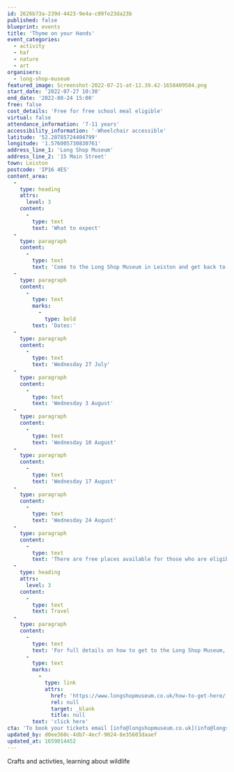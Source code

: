 ```yaml
---
id: 2626b73a-239d-4423-9e4a-c09fe23da23b
published: false
blueprint: events
title: 'Thyme on your Hands'
event_categories:
  - activity
  - haf
  - nature
  - art
organisers:
  - long-shop-museum
featured_image: Screenshot-2022-07-21-at-12.39.42-1658409584.png
start_date: '2022-07-27 10:30'
end_date: '2022-08-24 15:00'
free: false
cost_details: 'Free for free school meal eligible'
virtual: false
attendance_information: '7-11 years'
accessibility_information: '-Wheelchair accessible'
latitude: '52.20785724404799'
longitude: '1.576005730830761'
address_line_1: 'Long Shop Museum'
address_line_2: '15 Main Street'
town: Leiston
postcode: 'IP16 4ES'
content_area:
  -
    type: heading
    attrs:
      level: 3
    content:
      -
        type: text
        text: 'What to expect'
  -
    type: paragraph
    content:
      -
        type: text
        text: 'Come to the Long Shop Museum in Leiston and get back to nature. Create your own bird feeder, bug hotel and herb planter. Enjoy a healthy cooked lunch and have fun in the garden and galleries. Learn about the importance of birds, bugs and plants, and how they live and work together in the ecosystem. Take home the things you’ve made and grow your own herbs and encourage wildlife into your garden.'
  -
    type: paragraph
    content:
      -
        type: text
        marks:
          -
            type: bold
        text: 'Dates:'
  -
    type: paragraph
    content:
      -
        type: text
        text: 'Wednesday 27 July'
  -
    type: paragraph
    content:
      -
        type: text
        text: 'Wednesday 3 August'
  -
    type: paragraph
    content:
      -
        type: text
        text: 'Wednesday 10 August'
  -
    type: paragraph
    content:
      -
        type: text
        text: 'Wednesday 17 August'
  -
    type: paragraph
    content:
      -
        type: text
        text: 'Wednesday 24 August'
  -
    type: paragraph
    content:
      -
        type: text
        text: 'There are free places available for those who are eligible for free school meals. For those not eligible for free school meals, tickets costs £35 - lunch included.'
  -
    type: heading
    attrs:
      level: 3
    content:
      -
        type: text
        text: Travel
  -
    type: paragraph
    content:
      -
        type: text
        text: 'For full details on how to get to the Long Shop Museum, '
      -
        type: text
        marks:
          -
            type: link
            attrs:
              href: 'https://www.longshopmuseum.co.uk/how-to-get-here/'
              rel: null
              target: _blank
              title: null
        text: 'click here'
cta: 'To book your tickets email [info@longshopmuseum.co.uk](info@longshopmuseum.co.uk)'
updated_by: d0ee360c-4db7-4ecf-9024-8e35603daaef
updated_at: 1659014452
---
```

Crafts and activties, learning about wildlife